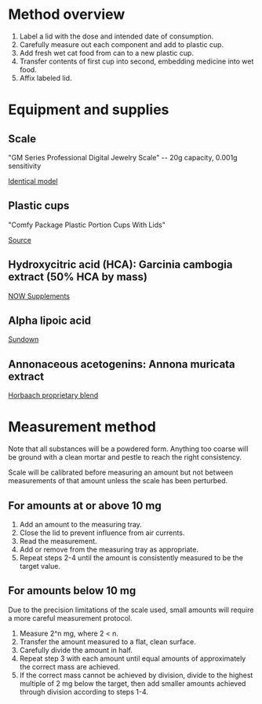 # Method overview

1. Label a lid with the dose and intended date of consumption.
2. Carefully measure out each component and add to plastic cup.
3. Add fresh wet cat food from can to a new plastic cup.
4. Transfer contents of first cup into second, embedding medicine into wet food.
5. Affix labeled lid.


# Equipment and supplies

## Scale

"GM Series Professional Digital Jewelry Scale" -- 20g capacity, 0.001g sensitivity

[Identical model](https://www.amazon.com/Smart-Weigh-GEM20-Precision-Milligram/dp/B00ESHDGOI/)

## Plastic cups

"Comfy Package Plastic Portion Cups With Lids"

[Source](https://www.amazon.com/gp/product/B01N7W9BUX/)

## Hydroxycitric acid (HCA): Garcinia cambogia extract (50% HCA by mass)

[NOW Supplements](https://www.amazon.com/dp/B00HSHHPD8?)

## Alpha lipoic acid

[Sundown](https://www.amazon.com/dp/B004G9Q7IA)

## Annonaceous acetogenins: Annona muricata extract

[Horbaach proprietary blend](https://www.amazon.com/dp/B07HZ3FF4G)


# Measurement method

Note that all substances will be a powdered form. Anything too coarse will
be ground with a clean mortar and pestle to reach the right consistency.

Scale will be calibrated before measuring an amount but not between
measurements of that amount unless the scale has been perturbed.

## For amounts at or above 10 mg

1. Add an amount to the measuring tray.
2. Close the lid to prevent influence from air currents.
3. Read the measurement.
4. Add or remove from the measuring tray as appropriate.
5. Repeat steps 2-4 until the amount is consistently measured to be the
target value.

## For amounts below 10 mg

Due to the precision limitations of the scale used, small amounts will
require a more careful measurement protocol.

1. Measure 2^n mg, where 2 < n.
2. Transfer the amount measured to a flat, clean surface.
3. Carefully divide the amount in half.
4. Repeat step 3 with each amount until equal amounts of approximately the
correct mass are achieved.
5. If the correct mass cannot be achieved by division, divide to the highest
multiple of 2 mg below the target, then add smaller amounts achieved through
division according to steps 1-4.



